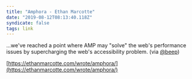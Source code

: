 ```yaml
---
title: "Amphora - Ethan Marcotte"
date: "2019-08-12T08:13:40.118Z"
syndicate: false
tags: link
---
```


...we've reached a point where AMP may "solve" the web's performance issues by supercharging the web's accessibility problem. (via [@beep](https://twitter.com/beep))

[https://ethanmarcotte.com/wrote/amphora/](https://ethanmarcotte.com/wrote/amphora/)